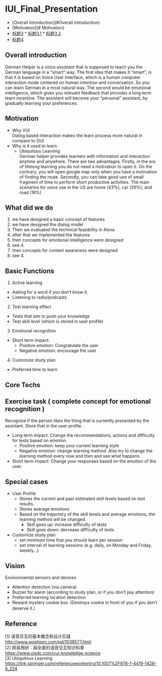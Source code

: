 # IUI_Final_Presentation
  * [Overall introduction](#Overall introduction)
  * [Motivation](# Motivation)
  * [标题3](#标题3)
        * [标题3.1](#标题3.1)
        * [标题3.2](#标题3.2)
  * [标题4](#标题4)
## Overall introduction
German Helper is a voice assistant that is supposed to teach you the German language in a “smart” way. The first idea that makes it “smart”, is that it is based on Voice User Interface, which is a human computer interaction mode centered on human intention and conversation. So you can learn German in a most natural way. The second would be emotional intelligence, which gives you relevant feedback that provides a long term learn incentive. The assistant will become your “personal” assistant, by gradually learning your preferences. 
## Motivation 
- Why VUI  
Dialog based interaction makes the learn process more natural in compare to GUI 
- Why is it used to learn   
  - Ubiquitous Learning  
  German helper provides learners with information and interaction anytime and anywhere. There are two advantages. Firstly, in the era of lifelong learning you do not need a motivation to open it. On the contrary, you will open google map only when you have a motivation of finding the route. Secondly, you can take good use of small fragment of time to perform short productive activities. The main scenarios for voice use in the US are home (43%), car (30%), and road (19%)
## What did we do
1. we have designed a basic concept of features
2. we have designed the dialog model 
3. Then we evaluated the technical feasibility in Alexa
4. after that we implemented the features 
5. then concepts for emotional intelligence were designed
6. see 4.
7. then concepts for context awareness were designed
8. see 4.
## Basic Functions
1. Active learning
  - Asking for a word if you don’t know it.
  - Listening to radio/podcasts
2. Test learning effect
  - Tests that aim to push your knowledge
  - Test skill level (which is stored in user profile)
3. Emotional recognition
  - Short term impact: 
    - Positive emotion: Congratulate the user
    - Negative emotion: encourage the user
4. Customize study plan
  - Preferred time to learn
## Core Techs 
## Exercise task  ( complete concept for emotional recognition )
Recognize if the person likes the thing that is currently presented by the assistant. Store that in the user profile.
- Long term impact: Change the recommendations, actions and difficulty for tests based on emotion. 
  - Positive emotion: keep your current learning style
  - Negative emotion: change learning method. Also try to change the learning method every now and then and see what happens
- Short term impact: Change your responses based on the emotion of the user.
## Special cases 
- User Profile 
  - Stores the current and past estimated skill levels based on test results.
  - Stores average emotions 
  - Based on the trajectory of the skill levels and average emotions, the learning method will be changed.
    - Skill goes up: increase difficulty of tests
    - Skill goes down: decrease difficulty of tests
- Customize study plan
  - set minimum time that you should learn per session
  - set interval of learning sessions (e.g. daily, on Monday and Friday, weekly...)
## Vision 
Environmental sensors and devices
- Attention detection (via camera)
- Buzzer for alarm (according to study plan, or if you don’t pay attention)
- Preferred learning location detection
- Reward mystery cookie box. (Destroys cookie in front of you if you don’t deserve it.）
## Reference
[1] 语音交互的基本概念和设计实践  
http://www.woshipm.com/pd/1039577.html  
[2] 网易用研：超全面的语音交互知识科普  
https://www.uisdc.com/vui-knowledge-science  
[3] Ubiquitous Learning  
https://link.springer.com/referenceworkentry/10.1007%2F978-1-4419-1428-6_224
